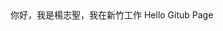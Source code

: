 <html>
  <head>
    <title> 
    兩百字內的個人簡介 
    </title>
  </head>
  <body>
你好，我是楊志聖，我在新竹工作
</body>
</html>


<head>
<title> Hello Gitub Page</title>
</head>
<body>
Hello Gitub Page
</body>
</html>
